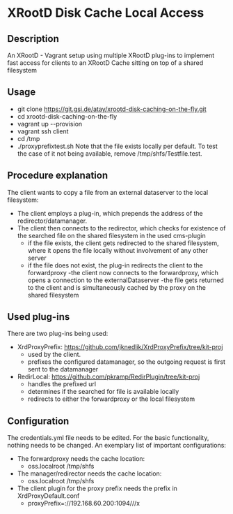 # XRootD Disk Cache Local Access

## Description
An XRootD - Vagrant setup using multiple XRootD plug-ins to implement fast access for clients to an XRootD Cache sitting on top of a shared filesystem

## Usage
- git clone https://git.gsi.de/atay/xrootd-disk-caching-on-the-fly.git
- cd xrootd-disk-caching-on-the-fly
- vagrant up --provision
- vagrant ssh client
- cd /tmp
- ./proxyprefixtest.sh
Note that the file exists locally per default. To test the case of it not being available, remove /tmp/shfs/Testfile.test.

## Procedure explanation
The client wants to copy a file from an external dataserver to the local filesystem:
- The client employs a plug-in, which prepends the address of the redirector/datamanager.
- The client then connects to the redirector, which checks for existence of the searched file on the shared filesystem in the used cms-plugin
	- if the file exists, the client gets redirected to the shared filesystem, where it opens the file locally without involvement of any other server
	- if the file does not exist, the plug-in redirects the client to the forwardproxy
		-the client now connects to the forwardproxy, which opens a connection to the externalDataserver
		-the file gets returned to the client and is simultaneously cached by the proxy on the shared filesystem

## Used plug-ins
There are two plug-ins being used:
- XrdProxyPrefix: https://github.com/jknedlik/XrdProxyPrefix/tree/kit-proj
	- used by the client.
	- prefixes the configured datamanager, so the outgoing request is first sent to the datamanager
- RedirLocal: https://github.com/pkramp/RedirPlugin/tree/kit-proj
	- handles the prefixed url
	- determines if the searched for file is available locally
	- redirects to either the forwardproxy or the local filesystem

## Configuration
The credentials.yml file needs to be edited. For the basic functionality, nothing needs to be changed.
An exemplary list of important configurations:
- The forwardproxy needs the cache location:
	- oss.localroot /tmp/shfs
- The manager/redirector needs the cache location:
	- oss.localroot /tmp/shfs
- The client plugin for the proxy prefix needs the prefix in XrdProxyDefault.conf
	- proxyPrefix=://192.168.60.200:1094///x
